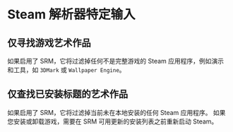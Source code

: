 # Steam 解析器特定输入

## 仅寻找游戏艺术作品
如果启用了 SRM，它将过滤掉任何不是完整游戏的 Steam 应用程序，例如演示和工具，如 `3DMark` 或 `Wallpaper Engine`。

## 仅查找已安装标题的艺术作品
如果启用了 SRM，它将过滤掉当前未在本地安装的任何 Steam 应用程序。 如果您安装或卸载游戏，需要在 SRM 可用更新的安装列表之前重新启动 Steam。
